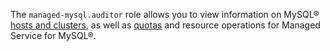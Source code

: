 The `managed-mysql.auditor` role allows you to view information on MySQL® [hosts and clusters](../../managed-mysql/concepts/index.md), as well as [quotas](../../managed-mysql/concepts/limits.md#mmy-quotas) and resource operations for Managed Service for MySQL®.
